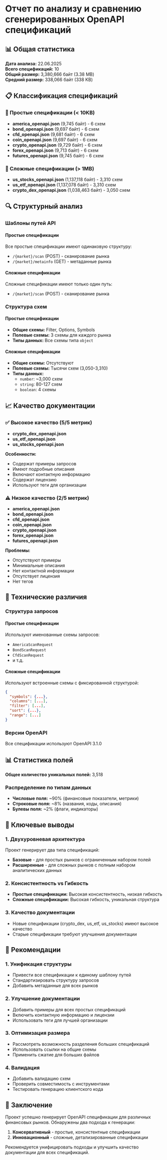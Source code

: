 # Отчет по анализу и сравнению сгенерированных OpenAPI спецификаций

## 📊 Общая статистика

**Дата анализа:** 22.06.2025  
**Всего спецификаций:** 10  
**Общий размер:** 3,380,666 байт (3.38 MB)  
**Средний размер:** 338,066 байт (338 KB)

## 📋 Классификация спецификаций

### 🔹 Простые спецификации (< 10KB)
- **america_openapi.json** (9,745 байт) - 6 схем
- **bond_openapi.json** (9,697 байт) - 6 схем  
- **cfd_openapi.json** (9,681 байт) - 6 схем
- **coin_openapi.json** (9,697 байт) - 6 схем
- **crypto_openapi.json** (9,729 байт) - 6 схем
- **forex_openapi.json** (9,713 байт) - 6 схем
- **futures_openapi.json** (9,745 байт) - 6 схем

### 🔹 Сложные спецификации (> 1MB)
- **us_stocks_openapi.json** (1,137,118 байт) - 3,310 схем
- **us_etf_openapi.json** (1,137,078 байт) - 3,310 схем
- **crypto_dex_openapi.json** (1,038,463 байт) - 3,050 схем

## 🔍 Структурный анализ

### Шаблоны путей API

#### Простые спецификации
Все простые спецификации имеют одинаковую структуру:
- `/{market}/scan` (POST) - сканирование рынка
- `/{market}/metainfo` (GET) - метаданные рынка

#### Сложные спецификации
Сложные спецификации имеют только один путь:
- `/{market}/scan` (POST) - сканирование рынка

### Структура схем

#### Простые спецификации
- **Общие схемы:** Filter, Options, Symbols
- **Полевые схемы:** 3 схемы для каждого рынка
- **Типы данных:** Все схемы типа `object`

#### Сложные спецификации
- **Общие схемы:** Отсутствуют
- **Полевые схемы:** Тысячи схем (3,050-3,310)
- **Типы данных:** 
  - `number`: ~3,000 схем
  - `string`: 80-127 схем
  - `boolean`: 4 схемы

## 📈 Качество документации

### ✅ Высокое качество (5/5 метрик)
- **crypto_dex_openapi.json**
- **us_etf_openapi.json** 
- **us_stocks_openapi.json**

**Особенности:**
- Содержат примеры запросов
- Имеют подробные описания
- Включают контактную информацию
- Содержат лицензию
- Используют теги для организации

### ⚠️ Низкое качество (2/5 метрик)
- **america_openapi.json**
- **bond_openapi.json**
- **cfd_openapi.json**
- **coin_openapi.json**
- **crypto_openapi.json**
- **forex_openapi.json**
- **futures_openapi.json**

**Проблемы:**
- Отсутствуют примеры
- Минимальные описания
- Нет контактной информации
- Отсутствует лицензия
- Нет тегов

## 🔧 Технические различия

### Структура запросов

#### Простые спецификации
Используют именованные схемы запросов:
- `AmericaScanRequest`
- `BondScanRequest`
- `CfdScanRequest`
- и т.д.

#### Сложные спецификации
Используют встроенные схемы с фиксированной структурой:
```json
{
  "symbols": {...},
  "columns": [...],
  "filter": [...],
  "sort": {...},
  "range": [...]
}
```

### Версии OpenAPI
Все спецификации используют OpenAPI 3.1.0

## 📊 Статистика полей

**Общее количество уникальных полей:** 3,518

### Распределение по типам данных
- **Числовые поля:** ~90% (финансовые показатели, метрики)
- **Строковые поля:** ~8% (названия, коды, описания)
- **Булевы поля:** ~2% (флаги, индикаторы)

## 🎯 Ключевые выводы

### 1. Двухуровневая архитектура
Проект генерирует два типа спецификаций:
- **Базовые** - для простых рынков с ограниченным набором полей
- **Расширенные** - для сложных рынков с полным набором аналитических данных

### 2. Консистентность vs Гибкость
- **Простые спецификации:** Высокая консистентность, низкая гибкость
- **Сложные спецификации:** Высокая гибкость, уникальная структура

### 3. Качество документации
- Новые спецификации (crypto_dex, us_etf, us_stocks) имеют высокое качество
- Старые спецификации требуют улучшения документации

## 🚀 Рекомендации

### 1. Унификация структуры
- Привести все спецификации к единому шаблону путей
- Стандартизировать структуру запросов
- Добавить метаданные для всех рынков

### 2. Улучшение документации
- Добавить примеры для всех простых спецификаций
- Включить контактную информацию и лицензии
- Использовать теги для лучшей организации

### 3. Оптимизация размера
- Рассмотреть возможность разделения больших спецификаций
- Использовать ссылки на общие схемы
- Применить сжатие для больших файлов

### 4. Валидация
- Добавить валидацию схем
- Проверить совместимость с инструментами
- Тестировать генерацию клиентского кода

## 📝 Заключение

Проект успешно генерирует OpenAPI спецификации для различных финансовых рынков. Обнаружены два подхода к генерации:
1. **Консервативный** - простые, консистентные спецификации
2. **Инновационный** - сложные, детализированные спецификации

Рекомендуется унифицировать подходы и улучшить качество документации для всех спецификаций. 
